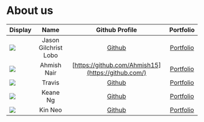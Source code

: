 # About us
Display |         Name         | Github Profile | Portfolio 
--------|:--------------------:|:--------------:|:---------:
![](https://via.placeholder.com/100.png?text=Photo) | Jason Gilchrist Lobo | [Github](https://github.com/Jasonlobo21) | [Portfolio](docs/team/johndoe.md)
![](https://via.placeholder.com/100.png?text=Photo) | Ahmish Nair | [https://github.com/Ahmish15](https://github.com/) | [Portfolio](docs/team/johndoe.md)
![](https://via.placeholder.com/100.png?text=Photo) | Travis | [Github](https://github.com/Travissssz) | [Portfolio](docs/team/johndoe.md)
![](https://via.placeholder.com/100.png?text=Photo) | Keane Ng | [Github](https://github.com/keanneeee) | [Portfolio](docs/team/johndoe.md)
![](https://via.placeholder.com/100.png?text=Photo) | Kin Neo | [Github]([https://github.com/](https://github.com/kinneo)) | [Portfolio](docs/team/johndoe.md)



